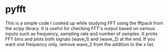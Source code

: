 # pyfft

This is a simple code I cooked up while studying FFT using the fftpack from the scipy library.
It is useful for checking FFT's output based on various inputs such as frequency, sampling rate and number of samples.
It prints FFT bins and plots both signals (wave_1) and (wave_2) at the end.
If you want one frequency only, remove wave_2 from the addition to the x list.
